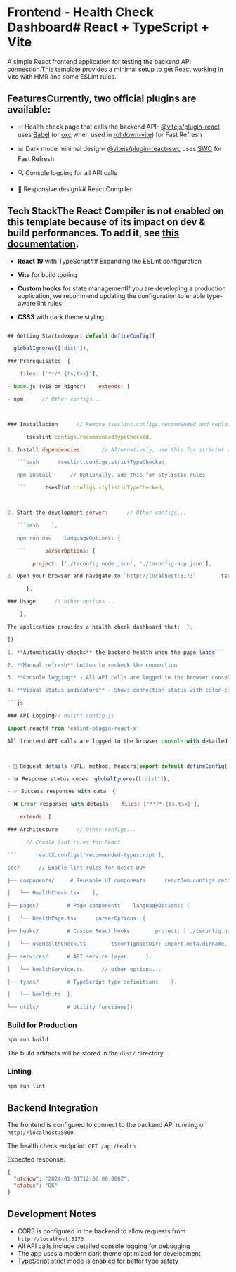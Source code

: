 # Frontend - Health Check Dashboard# React + TypeScript + Vite



A simple React frontend application for testing the backend API connection.This template provides a minimal setup to get React working in Vite with HMR and some ESLint rules.



## FeaturesCurrently, two official plugins are available:



- ✅ Health check page that calls the backend API- [@vitejs/plugin-react](https://github.com/vitejs/vite-plugin-react/blob/main/packages/plugin-react) uses [Babel](https://babeljs.io/) (or [oxc](https://oxc.rs) when used in [rolldown-vite](https://vite.dev/guide/rolldown)) for Fast Refresh

- 📊 Dark mode minimal design- [@vitejs/plugin-react-swc](https://github.com/vitejs/vite-plugin-react/blob/main/packages/plugin-react-swc) uses [SWC](https://swc.rs/) for Fast Refresh

- 🔍 Console logging for all API calls

- 📱 Responsive design## React Compiler



## Tech StackThe React Compiler is not enabled on this template because of its impact on dev & build performances. To add it, see [this documentation](https://react.dev/learn/react-compiler/installation).



- **React 19** with TypeScript## Expanding the ESLint configuration

- **Vite** for build tooling

- **Custom hooks** for state managementIf you are developing a production application, we recommend updating the configuration to enable type-aware lint rules:

- **CSS3** with dark theme styling

```js

## Getting Startedexport default defineConfig([

  globalIgnores(['dist']),

### Prerequisites  {

    files: ['**/*.{ts,tsx}'],

- Node.js (v18 or higher)    extends: [

- npm      // Other configs...



### Installation      // Remove tseslint.configs.recommended and replace with this

      tseslint.configs.recommendedTypeChecked,

1. Install dependencies:      // Alternatively, use this for stricter rules

   ```bash      tseslint.configs.strictTypeChecked,

   npm install      // Optionally, add this for stylistic rules

   ```      tseslint.configs.stylisticTypeChecked,



2. Start the development server:      // Other configs...

   ```bash    ],

   npm run dev    languageOptions: {

   ```      parserOptions: {

        project: ['./tsconfig.node.json', './tsconfig.app.json'],

3. Open your browser and navigate to `http://localhost:5173`        tsconfigRootDir: import.meta.dirname,

      },

### Usage      // other options...

    },

The application provides a health check dashboard that:  },

])

1. **Automatically checks** the backend health when the page loads```

2. **Manual refresh** button to recheck the connection

3. **Console logging** - All API calls are logged to the browser console for debuggingYou can also install [eslint-plugin-react-x](https://github.com/Rel1cx/eslint-react/tree/main/packages/plugins/eslint-plugin-react-x) and [eslint-plugin-react-dom](https://github.com/Rel1cx/eslint-react/tree/main/packages/plugins/eslint-plugin-react-dom) for React-specific lint rules:

4. **Visual status indicators** - Shows connection status with color-coded indicators

```js

### API Logging// eslint.config.js

import reactX from 'eslint-plugin-react-x'

All frontend API calls are logged to the browser console with detailed information:import reactDom from 'eslint-plugin-react-dom'



- 🚀 Request details (URL, method, headers)export default defineConfig([

- 📊 Response status codes  globalIgnores(['dist']),

- ✅ Success responses with data  {

- ❌ Error responses with details    files: ['**/*.{ts,tsx}'],

    extends: [

### Architecture      // Other configs...

      // Enable lint rules for React

```      reactX.configs['recommended-typescript'],

src/      // Enable lint rules for React DOM

├── components/     # Reusable UI components      reactDom.configs.recommended,

│   └── HealthCheck.tsx    ],

├── pages/         # Page components    languageOptions: {

│   └── HealthPage.tsx      parserOptions: {

├── hooks/         # Custom React hooks        project: ['./tsconfig.node.json', './tsconfig.app.json'],

│   └── useHealthCheck.ts        tsconfigRootDir: import.meta.dirname,

├── services/      # API service layer      },

│   └── healthService.ts      // other options...

├── types/         # TypeScript type definitions    },

│   └── health.ts  },

└── utils/         # Utility functions])

``````


### Build for Production

```bash
npm run build
```

The build artifacts will be stored in the `dist/` directory.

### Linting

```bash
npm run lint
```

## Backend Integration

The frontend is configured to connect to the backend API running on `http://localhost:5000`.

The health check endpoint: `GET /api/health`

Expected response:
```json
{
  "utcNow": "2024-01-01T12:00:00.000Z",
  "status": "OK"
}
```

## Development Notes

- CORS is configured in the backend to allow requests from `http://localhost:5173`
- All API calls include detailed console logging for debugging
- The app uses a modern dark theme optimized for development
- TypeScript strict mode is enabled for better type safety